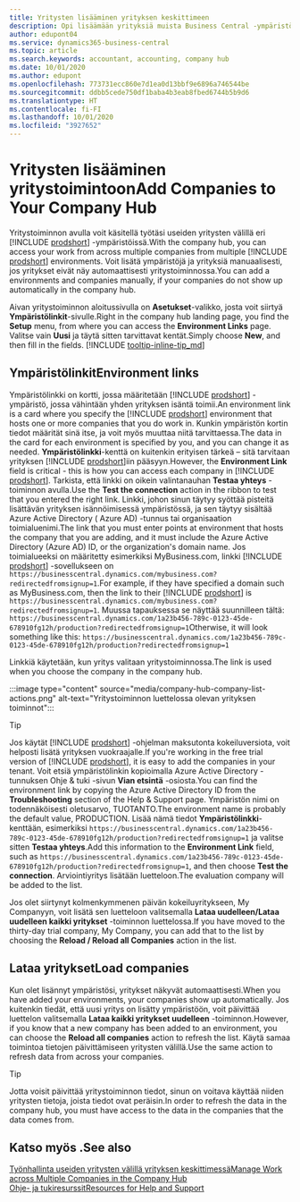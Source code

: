 ```yaml
---
title: Yritysten lisääminen yrityksen keskittimeen
description: Opi lisäämään yrityksiä muista Business Central -ympäristöistä yritystoimintoon, jotta voit hallita eri ympäristöjen välisiä töitä.
author: edupont04
ms.service: dynamics365-business-central
ms.topic: article
ms.search.keywords: accountant, accounting, company hub
ms.date: 10/01/2020
ms.author: edupont
ms.openlocfilehash: 773731ecc860e7d1ea0d13bbf9e6896a746544be
ms.sourcegitcommit: ddbb5cede750df1baba4b3eab8fbed6744b5b9d6
ms.translationtype: HT
ms.contentlocale: fi-FI
ms.lasthandoff: 10/01/2020
ms.locfileid: "3927652"
---
```

# <a name="add-companies-to-your-company-hub"></a><span data-ttu-id="7c1ac-103">Yritysten lisääminen yritystoimintoon</span><span class="sxs-lookup"><span data-stu-id="7c1ac-103">Add Companies to Your Company Hub</span></span>

<span data-ttu-id="7c1ac-104">Yritystoiminnon avulla voit käsitellä työtäsi useiden yritysten välillä eri [!INCLUDE [prodshort](includes/prodshort.md)] -ympäristöissä.</span><span class="sxs-lookup"><span data-stu-id="7c1ac-104">With the company hub, you can access your work from across multiple companies from multiple [!INCLUDE [prodshort](includes/prodshort.md)] environments.</span></span> <span data-ttu-id="7c1ac-105">Voit lisätä ympäristöjä ja yrityksiä manuaalisesti, jos yritykset eivät näy automaattisesti yritystoiminnossa.</span><span class="sxs-lookup"><span data-stu-id="7c1ac-105">You can add a environments and companies manually, if your companies do not show up automatically in the company hub.</span></span>  

<span data-ttu-id="7c1ac-106">Aivan yritystoiminnon aloitussivulla on **Asetukset**-valikko, josta voit siirtyä **Ympäristölinkit**-sivulle.</span><span class="sxs-lookup"><span data-stu-id="7c1ac-106">Right in the company hub landing page, you find the **Setup** menu, from where you can access the **Environment Links** page.</span></span> <span data-ttu-id="7c1ac-107">Valitse vain **Uusi** ja täytä sitten tarvittavat kentät.</span><span class="sxs-lookup"><span data-stu-id="7c1ac-107">Simply choose **New**, and then fill in the fields.</span></span> [!INCLUDE [tooltip-inline-tip_md](includes/tooltip-inline-tip_md.md)]  

## <a name="environment-links"></a><span data-ttu-id="7c1ac-108">Ympäristölinkit</span><span class="sxs-lookup"><span data-stu-id="7c1ac-108">Environment links</span></span>

<span data-ttu-id="7c1ac-109">Ympäristölinkki on kortti, jossa määritetään [!INCLUDE [prodshort](includes/prodshort.md)] -ympäristö, jossa vähintään yhden yrityksen isäntä toimii.</span><span class="sxs-lookup"><span data-stu-id="7c1ac-109">An environment link is a card where you specify the [!INCLUDE [prodshort](includes/prodshort.md)] environment that hosts one or more companies that you do work in.</span></span> <span data-ttu-id="7c1ac-110">Kunkin ympäristön kortin tiedot määrität sinä itse, ja voit myös muuttaa niitä tarvittaessa.</span><span class="sxs-lookup"><span data-stu-id="7c1ac-110">The data in the card for each environment is specified by you, and you can change it as needed.</span></span> <span data-ttu-id="7c1ac-111">**Ympäristölinkki**-kenttä on kuitenkin erityisen tärkeä – sitä tarvitaan yrityksen [!INCLUDE [prodshort](includes/prodshort.md)]iin pääsyyn.</span><span class="sxs-lookup"><span data-stu-id="7c1ac-111">However, the **Environment Link** field is critical - this is how you can access each company in [!INCLUDE [prodshort](includes/prodshort.md)].</span></span> <span data-ttu-id="7c1ac-112">Tarkista, että linkki on oikein valintanauhan **Testaa yhteys** -toiminnon avulla.</span><span class="sxs-lookup"><span data-stu-id="7c1ac-112">Use the **Test the connection** action in the ribbon to test that you entered the right link.</span></span> <span data-ttu-id="7c1ac-113">Linkki, johon sinun täytyy syöttää pisteitä lisättävän yrityksen isännöimisessä ympäristössä, ja sen täytyy sisältää Azure Active Directory ( Azure AD) -tunnus tai organisaation toimialuenimi.</span><span class="sxs-lookup"><span data-stu-id="7c1ac-113">The link that you must enter points at environment that hosts the company that you are adding, and it must include the Azure Active Directory (Azure AD) ID, or the organization's domain name.</span></span> <span data-ttu-id="7c1ac-114">Jos toimialueeksi on määritetty esimerkiksi MyBusiness.com, linkki [!INCLUDE [prodshort](includes/prodshort.md)] -sovellukseen on ```https://businesscentral.dynamics.com/mybusiness.com?redirectedfromsignup=1```.</span><span class="sxs-lookup"><span data-stu-id="7c1ac-114">For example, if they have specified a domain such as MyBusiness.com, then the link to their [!INCLUDE [prodshort](includes/prodshort.md)] is ```https://businesscentral.dynamics.com/mybusiness.com?redirectedfromsignup=1```.</span></span> <span data-ttu-id="7c1ac-115">Muussa tapauksessa se näyttää suunnilleen tältä: ```https://businesscentral.dynamics.com/1a23b456-789c-0123-45de-678910fg12h/production?redirectedfromsignup=1```</span><span class="sxs-lookup"><span data-stu-id="7c1ac-115">Otherwise, it will look something like this: ```https://businesscentral.dynamics.com/1a23b456-789c-0123-45de-678910fg12h/production?redirectedfromsignup=1```</span></span>  

<span data-ttu-id="7c1ac-116">Linkkiä käytetään, kun yritys valitaan yritystoiminnossa.</span><span class="sxs-lookup"><span data-stu-id="7c1ac-116">The link is used when you choose the company in the company hub.</span></span>  

:::image type="content" source="media/company-hub-company-list-actions.png" alt-text="Yritystoiminnon luettelossa olevan yrityksen toiminnot":::

> [!TIP]
> <span data-ttu-id="7c1ac-118">Jos käytät [!INCLUDE [prodshort](includes/prodshort.md)] -ohjelman maksutonta kokeiluversiota, voit helposti lisätä yrityksen vuokraajalle.</span><span class="sxs-lookup"><span data-stu-id="7c1ac-118">If you're working in the free trial version of [!INCLUDE [prodshort](includes/prodshort.md)], it is easy to add the companies in your tenant.</span></span> <span data-ttu-id="7c1ac-119">Voit etsiä ympäristölinkin kopioimalla Azure Active Directory -tunnuksen Ohje & tuki -sivun **Vian etsintä** -osiosta.</span><span class="sxs-lookup"><span data-stu-id="7c1ac-119">You can find the environment link by copying the Azure Active Directory ID from the **Troubleshooting** section of the Help & Support page.</span></span> <span data-ttu-id="7c1ac-120">Ympäristön nimi on todennäköisesti oletusarvo, TUOTANTO.</span><span class="sxs-lookup"><span data-stu-id="7c1ac-120">The environment name is probably the default value, PRODUCTION.</span></span> <span data-ttu-id="7c1ac-121">Lisää nämä tiedot **Ympäristölinkki**-kenttään, esimerkiksi ```https://businesscentral.dynamics.com/1a23b456-789c-0123-45de-678910fg12h/production?redirectedfromsignup=1``` ja valitse sitten **Testaa yhteys**.</span><span class="sxs-lookup"><span data-stu-id="7c1ac-121">Add this information to the **Environment Link** field, such as ```https://businesscentral.dynamics.com/1a23b456-789c-0123-45de-678910fg12h/production?redirectedfromsignup=1```, and then choose **Test the connection**.</span></span> <span data-ttu-id="7c1ac-122">Arviointiyritys lisätään luetteloon.</span><span class="sxs-lookup"><span data-stu-id="7c1ac-122">The evaluation company will be added to the list.</span></span>
>
> <span data-ttu-id="7c1ac-123">Jos olet siirtynyt kolmenkymmenen päivän kokeiluyritykseen, My Companyyn, voit lisätä sen luetteloon valitsemalla **Lataa uudelleen/Lataa uudelleen kaikki yritykset** -toiminnon luettelossa.</span><span class="sxs-lookup"><span data-stu-id="7c1ac-123">If you have moved to the thirty-day trial company, My Company, you can add that to the list by choosing the **Reload / Reload all Companies** action in the list.</span></span>

## <a name="load-companies"></a><span data-ttu-id="7c1ac-124">Lataa yritykset</span><span class="sxs-lookup"><span data-stu-id="7c1ac-124">Load companies</span></span>

<span data-ttu-id="7c1ac-125">Kun olet lisännyt ympäristösi, yritykset näkyvät automaattisesti.</span><span class="sxs-lookup"><span data-stu-id="7c1ac-125">When you have added your environments, your companies show up automatically.</span></span> <span data-ttu-id="7c1ac-126">Jos kuitenkin tiedät, että uusi yritys on lisätty ympäristöön, voit päivittää luettelon valitsemalla **Lataa kaikki yritykset uudelleen** -toiminnon.</span><span class="sxs-lookup"><span data-stu-id="7c1ac-126">However, if you know that a new company has been added to an environment, you can choose the **Reload all companies** action to refresh the list.</span></span> <span data-ttu-id="7c1ac-127">Käytä samaa toimintoa tietojen päivittämiseen yritysten välillä.</span><span class="sxs-lookup"><span data-stu-id="7c1ac-127">Use the same action to refresh data from across your companies.</span></span>  

> [!TIP]
> <span data-ttu-id="7c1ac-128">Jotta voisit päivittää yritystoiminnon tiedot, sinun on voitava käyttää niiden yritysten tietoja, joista tiedot ovat peräisin.</span><span class="sxs-lookup"><span data-stu-id="7c1ac-128">In order to refresh the data in the company hub, you must have access to the data in the companies that the data comes from.</span></span>

## <a name="see-also"></a><span data-ttu-id="7c1ac-129">Katso myös .</span><span class="sxs-lookup"><span data-stu-id="7c1ac-129">See also</span></span>

[<span data-ttu-id="7c1ac-130">Työnhallinta useiden yritysten välillä yrityksen keskittimessä</span><span class="sxs-lookup"><span data-stu-id="7c1ac-130">Manage Work across Multiple Companies in the Company Hub</span></span>](company-hub.md)  
[<span data-ttu-id="7c1ac-131">Ohje- ja tukiresurssit</span><span class="sxs-lookup"><span data-stu-id="7c1ac-131">Resources for Help and Support</span></span>](product-help-and-support.md)  
